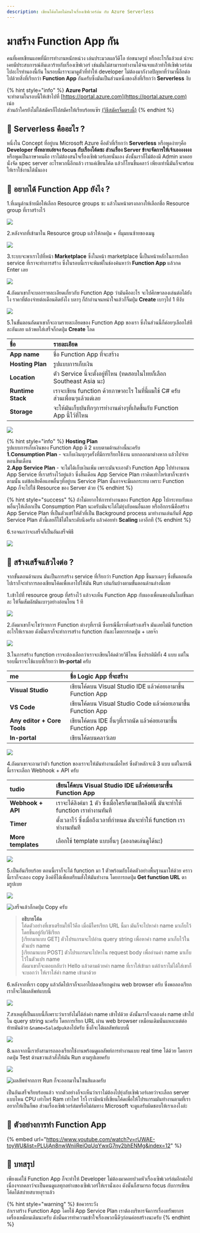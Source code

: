 ```yaml
---
description: เขียนโค้ดโดยไม่สนใจเรื่องเซิฟเวอร์ล่ม กับ Azure Serverless
---
```


# มาสร้าง Function App กัน

คนที่เคยเขียนแอพที่มีการทำงานหนักหน่วง เล่นประมวลผลวีดีโอ ย่อขนาดรูป หรืออะไรก็แล้วแต่ น่าจะเคยมีประสบการณ์อันเลวร้ายกับเรื่องเซิฟเวอร์ เช่นมันไม่สามารถทำงานได้จนจบแล้วทำให้เซิฟเวอร์ล่มไปอะไรทำนองนี้กัน ในรอบนี้เราจะมาดูตัวที่ทำให้ developer ไม่ต้องมากังวลปัญหาที่ว่ามานี้อีกต่อไปด้วยสิ่งที่เรียกว่า **Function App** กันครับซึ่งมันเป็นส่วนหนึ่งของสิ่งที่เรียกว่า **Serverless** งับ

{% hint style="info" %}
**Azure Portal**  
จะทำตามในรอบนี้ให้เข้าไปที่ [https://portal.azure.com](https://portal.azure.com) เน่อ  
ส่วนถ้าใครยังไม่ได้สมัครก็ไปสมัครให้เรียบร้อยแซ๊ร [\(วิธีสมัครจิ้มตรงนี้\)](https://saladpuk.gitbook.io/learn/cloud/azure101/register)
{% endhint %}

## 🤔 Serverless คืออะไร ?

หนึ่งใน Concept ที่อยู่บน Microsoft Azure คือตัวที่เรียกว่า **Serverless** หรือพูดง่ายๆคือ **Developer ทั้งหลายเอ๋ยจง focus กับเรื่องโค้ดซะ ส่วนเรื่อง Server ข้าจะจัดการให้เจ้าเองงงงงง** หรือพูดเป็นภาษาคนคือ เราไม่ต้องสนใจเรื่องเซิฟเวอร์เลยนั่นเอง ดังนั้นเราก็ไม่ต้องมี Admin มาคอยนั่งจัด spec server อะไรพวกนี้อีกแล้ว เราแค่เขียนโค้ด แล้วก็โยนขึ้นคลาว์ เพียงเท่านี้มันก็จะพร้อมให้เราใช้งานได้นั่นเอง

## 🤔 อยากได้ Function App ยังไง ?

1.ที่เมนูด้านซ้ายมือให้เลือก Resource groups ซะ แล้วในหน้าตรงกลางให้เลือกชื่อ Resource group ที่เราสร้างไว้

![](../../.gitbook/assets/select-resource-group%20%281%29.png)

2.หลังจากที่เข้ามาใน Resource group แล้วให้กดปุ่ม + ที่มุมบนซ้ายของเมนู

![](../../.gitbook/assets/add-new-service.png)

3.ระบบจะพาเราไปที่หน้า **Marketplace** ซึ่งในหน้า marketplace นี้เป็นหน้าหลักในการเลือก service ที่เราจะทำการสร้าง ซึ่งในรอบนี้เราจะพิมพ์ในช่องค้นหาว่า **Function App** แล้วกด Enter เลย

![](../../.gitbook/assets/image%20%28409%29.png)

4.ถัดมาเขาก็จะบอกรายละเอียดเกี่ยวกับ Function App ว่ามันคืออะไร จะไปศึกษาลองเล่นต่อได้ยังไง ราคาที่ต้องจ่ายต่อเดือนคิดยังไง บลาๆ ก็ถ้าอ่านจนหนำใจแล้วก็จิ้มปุ่ม **Create** เบาๆไป 1 ทีงับ

![](../../.gitbook/assets/image%20%28339%29.png)

5.ในขั้นตอนถัดมาเขาก็จะถามรายละเอียดของ Function App ของเรา ซึ่งในส่วนนี้ก็ค่อยๆเลือกใส่ทีละอันเลย แล้วพอใส่เสร็จก็กดปุ่ม **Create** โลด

| ชื่อ | รายละเอียด |
| :--- | :--- |
| **App name** | ชื่อ Function App ที่จะสร้าง |
| **Hosting Plan** | รูปแบบการเก็บเงิน |
| **Location** | ตัว Service นี้จะตั้งอยู่ที่ไหน \(ทดสอบในไทยก็เลือก Southeast Asia นะ\) |
| **Runtime Stack** | เราจะเขียน function ด้วยภาษาอะไร ในที่นี้ผมใช้ C\# ครับ ส่วนเพื่อนๆแล้วแต่เลย |
| **Storage** | จะให้มันเก็บบันทึกๆการทำงานต่างๆที่เกิดขึ้นกับ Function App นี้ไว้ที่ไหน |

![](../../.gitbook/assets/image%20%28139%29.png)

{% hint style="info" %}
**Hosting Plan**  
รูปแบบการเก็บเงินของ Function App มี 2 แบบตามด้านล่างนี้นะครับ  
**1.Consumption Plan** - จะเก็บเงินทุกๆครั้งที่มีการเรียกใช้งาน แยกออกมาต่างหาก แล้วไปจ่ายตอนสิ้นเดือน  
**2.App Service Plan** - จะไม่ได้เก็บเงินเพิ่ม เพราะมันจะเอาตัว Function App ไปทำงานบน App Service ที่เราสร้างไว้อยู่แล้ว ซึ่งสิ้นเดือน App Service Plan เราคิดเท่าไหร่เขาก็จะชาร์จตามนั้น แต่ข้อเสียคือแอพอื่นๆที่อยู่บน Service Plan นั้นอาจจะมีผลกระทบ เพราะ Function App ก็จะไปใช้ Resource ของ Server ด้วย
{% endhint %}

{% hint style="success" %}
ถ้าไม่อยากให้การทำงานของ Function App ไปกระทบกับแอพอื่นๆให้เลือกเป็น Consumption Plan นะครับมันจะได้ไม่ยุ่งกับคนอื่นเลย หรืออีกกรณีคือสร้าง App Service Plan ที่เป็นตัวแชร์ให้ตัวที่เป็น Background process มาทำงานเล่นกันที่ App Service Plan ตัวนี้เลยก็ใช้ได้ในระดับนึงครับ แล้วค่อยทำ **Scaling** เอาอีกที
{% endhint %}

6.รอจนกว่าจะเสร็จก็เป็นอันเสร็จพิธี

![](../../.gitbook/assets/deploying.png)

## 🤔 สร้างเสร็จแล้วไงต่อ ?

จากขั้นตอนด้านบน มันเป็นการสร้าง service ที่เรียกว่า Function App ขึ้นมาเฉยๆ ซึ่งขั้นตอนถัดไปเราก็จะทำการลองเขียนโค้ดเพื่อเอาไปให้มัน Run เล่นกันบ้างตามขั้นตอนด้านล่างนี้เลย

1.เข้าไปที่ resource group ที่สร้างไว้ แล้วจะเห็น Function App กับผองเพื่อนของมันโผล่ขึ้นมาละ ให้จิ้มสัมผัสมันเบาๆอย่างอ่อนโยน 1 ที

![](../../.gitbook/assets/image%20%28311%29.png)

2.ถัดมาเขาก็จะโชว์รายการ Function ต่างๆที่เรามี ซึ่งกรณีนี้เราพึ่งสร้างเสร็จ มันเลยไม่มี function อะไรให้เราเลย ดังนั้นเราก็จะทำการสร้าง function กันละโดยการกดปุ่ม + เลยจ๊า

![](../../.gitbook/assets/image%20%28195%29.png)

3.ในการสร้าง function เราจะต้องเลือกว่าเราจะเขียนโค้ดด้วยวิธีไหน ซึ่งปรกติมีทั้ง 4 แบบ แต่ในรอบนี้เราจะใช้แบบที่เรียกว่า **In-portal** ครับ

| **me** | ชื่อ Logic App ที่จะสร้าง |
| :--- | :--- |
| **Visual Studio** | เขียนโค้ดบน Visual Studio IDE แล้วค่อยเอามาขึ้น Function App |
| **VS Code** | เขียนโค้ดบน Visual Studio Code แล้วค่อยเอามาขึ้น Function App |
| **Any editor + Core Tools** | เขียนโค้ดบน IDE อื่นๆที่เราถนัด แล้วค่อยเอามาขึ้น Function App |
| **In-portal** | เขียนโค้ดบนคลาว์เลย |

![](../../.gitbook/assets/image%20%28361%29.png)

4.ถัดมาเขาจะถามว่าตัว function ของเราจะให้มันทำงานเมื่อไหร่ ซึ่งตัวหลักจะมี 3 แบบ แต่ในกรณีนี้เราจะเลือก Webhook + API ครับ

| **tudio** | เขียนโค้ดบน Visual Studio IDE แล้วค่อยเอามาขึ้น Function App |
| :--- | :--- |
| **Webhook + API** | เราจะได้ลิงค์มา 1 ตัว ซึ่งเมื่อใครก็ตามเปิดลิงค์นี้ มันจะทำให้ function เราทำงานทันที |
| **Timer** | ตั้งเวลาไว้ ซึ่งเมื่อถึงเวลาที่กำหนด มันจะทำให้ function เราทำงานทันที |
| **More templates** | เลือกใช้ template แบบอื่นๆ \(ลองกดเล่นดูได้นะ\) |

![](../../.gitbook/assets/image%20%28181%29.png)

5.เป็นอันเรียบร้อย ตอนนี้เราก็จะได้ function มา 1 ตัวพร้อมกับโค้ดตัวอย่างพื้นฐานมาให้ด้วย คราวนี้เราก็จะลอง copy ลิงค์ที่ได้เพื่อเตรียมสั่งให้มันทำงาน โดยการกดปุ่ม **Get function URL** ตามรูปเบย

![](../../.gitbook/assets/image%20%28164%29.png)

![&#xE40;&#xE2A;&#xE23;&#xE47;&#xE08;&#xE41;&#xE25;&#xE49;&#xE27;&#xE01;&#xE47;&#xE01;&#xE14;&#xE1B;&#xE38;&#xE48;&#xE21; Copy &#xE04;&#xE23;&#xE31;&#xE1A;](../../.gitbook/assets/image%20%28293%29.png)

> **อธิบายโค้ด**  
> โค้ดตัวอย่างที่เขาเตรียมให้ไว้คือ เมื่อมีใครเรียก URL นี้มา มันก็จะไปหาค่า name มาเก็บไว้โดยขึ้นอยู่กับวิธีเรียก  
> \[เรียกมาแบบ GET\] ตัวโปรแกรมจะไปอ่าน query string เพื่อหาค่า name มาเก็บไว้ในตัวแปร name   
> \[เรียกมาแบบ POST\] ตัวโปรแกรมจะไปหาใน request body เพื่ออ่านค่า name มาเก็บไว้ในตัวแปร name  
> ถัดมาเขาก็จะตอบกลับว่า Hello แล้วตามด้วยค่า name ที่เราใส่เข้ามา แต่ถ้าเราไม่ได้ใส่เขาก็จะบอกว่า ให้เราใส่ค่า name เข้ามาด้วย

6.หลังจากที่เรา copy แล้วถัดไปเราก็จะเอาไปลองเรียกดูผ่าน web browser ครับ ซึ่งพอลองเรียกเราก็จะได้ผลลัพท์แบบนี้

![](../../.gitbook/assets/image%20%28388%29.png)

7.สาเหตุที่เป็นแบบนี้ก็เพราะว่าเรายังไม่ได้ส่งค่า name เข้าไปด้วย ดังนั้นเราก็จะลองส่ง name เข้าไปใน query string นะครับ โดยการเรียก URL ผ่าน web browser เหมือนเดิมนั่นแหละแต่ต่อท้ายมันด้วย `&name=Saladpuk`ลงไปครับ ซึ่งก็จะได้ผลลัพท์แบบนี้

![](../../.gitbook/assets/image%20%28426%29.png)

8.นอกจากนี้เรายังสามารถลองเรียกใช้งานพร้อมดูผลลัพท์การทำงานแบบ real time ได้ด้วย โดยการกดปุ่ม Test ด้านขวาแล้วสั่งให้มัน Run ตามรูปเลยครับ

![](../../.gitbook/assets/image%20%2858%29.png)

![&#xE1C;&#xE25;&#xE25;&#xE31;&#xE1E;&#xE17;&#xE4C;&#xE08;&#xE32;&#xE01;&#xE01;&#xE32;&#xE23; Run &#xE01;&#xE47;&#xE08;&#xE30;&#xE2D;&#xE2D;&#xE01;&#xE21;&#xE32;&#xE43;&#xE19;&#xE42;&#xE0B;&#xE19;&#xE2A;&#xE35;&#xE41;&#xE14;&#xE07;&#xE04;&#xE23;&#xE31;&#xE1A;](../../.gitbook/assets/image%20%28365%29.png)

เป็นอันเสร็จเรียบร้อยแล้ว จากตัวอย่างก็จะเห็นว่าเราไม่ต้องไปยุ่งกับเซิฟเวอร์เลยว่าจะเลือก server แบบไหน CPU เท่าไหร่ Ram เท่าไหร่ ไรงี้ เรามีหน้าที่เขียนโค้ดเพื่อให้โปรแกรมมันทำงานตามที่เราอยากให้เป็นก็พอ ส่วนเรื่องเซิฟเวอร์ล่มหรือไม่ล่มทาง Microsoft จะดูแลรับผิดชอบให้เราเองไงล่ะ

## 🎥 ตัวอย่างการทำ Function App

{% embed url="https://www.youtube.com/watch?v=rUWAE-toyWU&list=PLUjAn8nwWniiReiOqUqYwxG7ny2bhENMg&index=12" %}

## 🎯 บทสรุป

เพียงแค่ใช้ Function App ก็จะทำให้ Developer ไม่ต้องมาคอยปวดหัวเรื่องเซิฟเวอร์ล่มอีกต่อไป เนื่องจากคลาว์จะเป็นคนดูแลทุกอย่างของเซิฟเวอร์ให้เรานั่งเอง ดังนั้นก็สามารถ focus กับการเขียนโค้ดได้สบ่ายสบายอุราแล้ว

{% hint style="warning" %}
ข้อควรระวัง  
ถ้าเราสร้าง Function App โดยใช้ App Service Plan เราต้องบริหารจัดการเรื่องทรัพยากรเครื่องเหมือนเดิมนะครับ ดังนั้นควรทำความเข้าใจเรื่องพวกนี้ดีๆก่อนค่อยสร้างนะครับ
{% endhint %}

